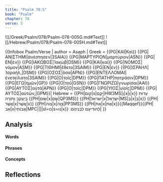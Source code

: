 ```yaml
---
title: "Psalm 78:5"
book: "Psalm"
chapter: 78
verse: 5
---
```

![[/Greek/Psalm/078/Psalm-078-005G.md#Text]]
![[/Hebrew/Psalm/078/Psalm-078-005H.md#Text]]

{{Infobox Psalm/Verse |
  author = Asaph |
  Greek = {{PG|ΚΑΙ|Καὶ}} {{PG|ΑΝΙΣΤΗΜΙ|ἀνέστησεν|3SAIA}} {{PG|ΜΑΡΤΥΡΙΟΝ|μαρτύριον|ASN}} {{PG|ΕΝ|ἐν}} {{PG|ΙΑΚΩΒΟΣ|Ἰακὼβ|DSM}} {{PG|ΚΑΙ|καὶ}} {{PG|ΝΟΜΟΣ|νόμον|ASM}} {{PG|ΤΙΘΗΜΙ|ἔθετο|3SAIM}} {{PG|ΕΝ|ἐν}} {{PG|ΙΣΡΑΗΛ| Ἰσραήλ,|DSM}} {{PG|ΟΣΟΣ|ὅσα|APN}} {{PG|ΕΝΤΕΛΛΟΜΑΙ|ἐνετείλατο|3SAIM}} {{PG|Ο|τοῖς|DPM}} {{PG|ΠΑΤΗΡ|πατράσιν|DPM}} {{PG|ΕΓΩ|ἡμῶν|GP}} {{PG|Ο|τοῦ|GSN}} {{PG|ΓΝΩΡΙΖΩ|γνωρίσαι|AAI}} {{PG|ΑΥΤΟΣ|αὐτὰ|APN}} {{PG|Ο|τοῖς|DPM}} {{PG|ΥΙΟΣ|υἱοῖς|DPM}} {{PG|ΑΥΤΟΣ|αὐτῶν,|GPM}}|
  Hebrew = {{PH|קום|x|יָּקֶם|HW3MS|וְ|x|וַ|x}}
עֵדוּת
בְּיַעֲקֹב
וְתוֹרָה
{{PH|שׂוּם|x|שָׂם|QP3MS}} {{PH|ישראל|x|יִשְׂרָאֵל|MS|בְּ|x|בְּ|x}} {{PH|אֲשֶׁר|x|אֲשֶׁר|x}} {{PH|צוה|x|צִוָּה|PP3MS}} {{PH|אֵת|x|אֶת|x}}{{Maqqef}}{{PH|אָב|x|אֲבוֹתֵי|MPC||||sl=נו|s=נוּ|x}}
לְהוֹדִיעָם
לִבְנֵיהֶם
׃|
}}

## Analysis

#### Words

#### Phrases

#### Concepts

## Reflections
